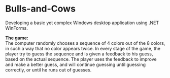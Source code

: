 # Bulls-and-Cows
Developing a basic yet complex Windows desktop application using .NET WinForms.

<ins><b>The game:</b></ins>  
The computer randomly chooses a sequence of 4 colors out of the 8 colors, in such a way that no color appears twice. In every stage of the game, the player try to guess the sequence and is given a feedback to his guess, based on the actual sequence. The player uses the feedback to improve and make a better guess, and will continue guessing until guessing correctly, or until he runs out of guesses.
